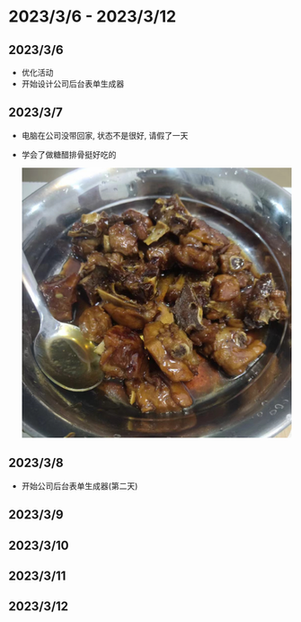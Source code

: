 # 2023/3/6 - 2023/3/12


## 2023/3/6
- 优化活动
- 开始设计公司后台表单生成器


## 2023/3/7
- 电脑在公司没带回家, 状态不是很好, 请假了一天

- 学会了做糖醋排骨挺好吃的

  ![image-20230308153649480](./assets/image-20230308153649480.png)
## 2023/3/8
- 开始公司后台表单生成器(第二天)

## 2023/3/9

## 2023/3/10

## 2023/3/11

## 2023/3/12